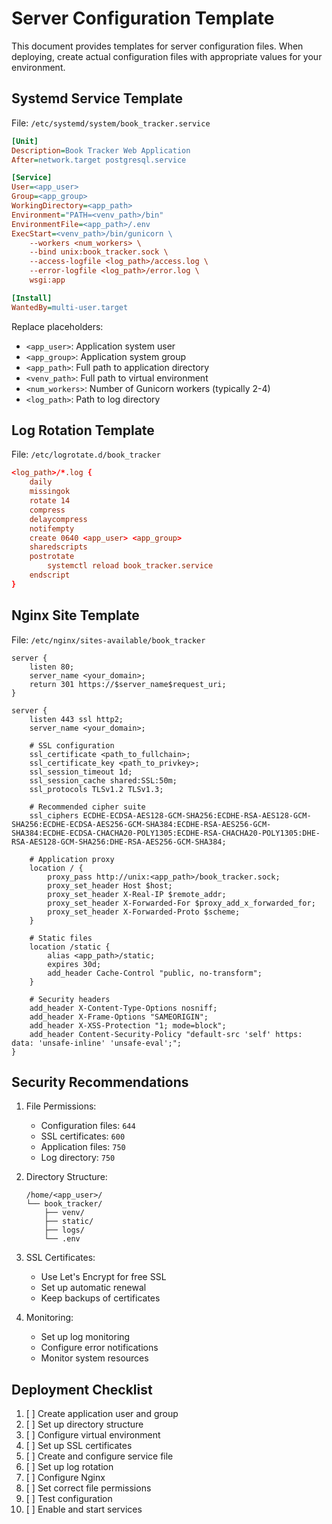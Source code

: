 # Server Configuration Template

This document provides templates for server configuration files. When deploying, create actual configuration files with appropriate values for your environment.

## Systemd Service Template

File: `/etc/systemd/system/book_tracker.service`

```ini
[Unit]
Description=Book Tracker Web Application
After=network.target postgresql.service

[Service]
User=<app_user>
Group=<app_group>
WorkingDirectory=<app_path>
Environment="PATH=<venv_path>/bin"
EnvironmentFile=<app_path>/.env
ExecStart=<venv_path>/bin/gunicorn \
    --workers <num_workers> \
    --bind unix:book_tracker.sock \
    --access-logfile <log_path>/access.log \
    --error-logfile <log_path>/error.log \
    wsgi:app

[Install]
WantedBy=multi-user.target
```

Replace placeholders:
- `<app_user>`: Application system user
- `<app_group>`: Application system group
- `<app_path>`: Full path to application directory
- `<venv_path>`: Full path to virtual environment
- `<num_workers>`: Number of Gunicorn workers (typically 2-4)
- `<log_path>`: Path to log directory

## Log Rotation Template

File: `/etc/logrotate.d/book_tracker`

```conf
<log_path>/*.log {
    daily
    missingok
    rotate 14
    compress
    delaycompress
    notifempty
    create 0640 <app_user> <app_group>
    sharedscripts
    postrotate
        systemctl reload book_tracker.service
    endscript
}
```

## Nginx Site Template

File: `/etc/nginx/sites-available/book_tracker`

```nginx
server {
    listen 80;
    server_name <your_domain>;
    return 301 https://$server_name$request_uri;
}

server {
    listen 443 ssl http2;
    server_name <your_domain>;

    # SSL configuration
    ssl_certificate <path_to_fullchain>;
    ssl_certificate_key <path_to_privkey>;
    ssl_session_timeout 1d;
    ssl_session_cache shared:SSL:50m;
    ssl_protocols TLSv1.2 TLSv1.3;
    
    # Recommended cipher suite
    ssl_ciphers ECDHE-ECDSA-AES128-GCM-SHA256:ECDHE-RSA-AES128-GCM-SHA256:ECDHE-ECDSA-AES256-GCM-SHA384:ECDHE-RSA-AES256-GCM-SHA384:ECDHE-ECDSA-CHACHA20-POLY1305:ECDHE-RSA-CHACHA20-POLY1305:DHE-RSA-AES128-GCM-SHA256:DHE-RSA-AES256-GCM-SHA384;

    # Application proxy
    location / {
        proxy_pass http://unix:<app_path>/book_tracker.sock;
        proxy_set_header Host $host;
        proxy_set_header X-Real-IP $remote_addr;
        proxy_set_header X-Forwarded-For $proxy_add_x_forwarded_for;
        proxy_set_header X-Forwarded-Proto $scheme;
    }

    # Static files
    location /static {
        alias <app_path>/static;
        expires 30d;
        add_header Cache-Control "public, no-transform";
    }

    # Security headers
    add_header X-Content-Type-Options nosniff;
    add_header X-Frame-Options "SAMEORIGIN";
    add_header X-XSS-Protection "1; mode=block";
    add_header Content-Security-Policy "default-src 'self' https: data: 'unsafe-inline' 'unsafe-eval';";
}
```

## Security Recommendations

1. File Permissions:
   - Configuration files: `644`
   - SSL certificates: `600`
   - Application files: `750`
   - Log directory: `750`

2. Directory Structure:
   ```
   /home/<app_user>/
   └── book_tracker/
       ├── venv/
       ├── static/
       ├── logs/
       └── .env
   ```

3. SSL Certificates:
   - Use Let's Encrypt for free SSL
   - Set up automatic renewal
   - Keep backups of certificates

4. Monitoring:
   - Set up log monitoring
   - Configure error notifications
   - Monitor system resources

## Deployment Checklist

1. [ ] Create application user and group
2. [ ] Set up directory structure
3. [ ] Configure virtual environment
4. [ ] Set up SSL certificates
5. [ ] Create and configure service file
6. [ ] Set up log rotation
7. [ ] Configure Nginx
8. [ ] Set correct file permissions
9. [ ] Test configuration
10. [ ] Enable and start services 